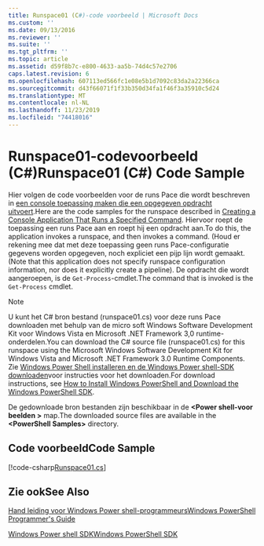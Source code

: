 ```yaml
---
title: Runspace01 (C#)-code voorbeeld | Microsoft Docs
ms.custom: ''
ms.date: 09/13/2016
ms.reviewer: ''
ms.suite: ''
ms.tgt_pltfrm: ''
ms.topic: article
ms.assetid: d59f8b7c-e800-4633-aa5b-74d4c57e2706
caps.latest.revision: 6
ms.openlocfilehash: 607113ed566fc1e08e5b1d7092c83da2a22366ca
ms.sourcegitcommit: d43f66071f1f33b350d34fa1f46f3a35910c5d24
ms.translationtype: MT
ms.contentlocale: nl-NL
ms.lasthandoff: 11/23/2019
ms.locfileid: "74418016"
---
```

# <a name="runspace01-c-code-sample"></a><span data-ttu-id="f1987-102">Runspace01-codevoorbeeld (C#)</span><span class="sxs-lookup"><span data-stu-id="f1987-102">Runspace01 (C#) Code Sample</span></span>

<span data-ttu-id="f1987-103">Hier volgen de code voorbeelden voor de runs Pace die wordt beschreven in [een console toepassing maken die een opgegeven opdracht uitvoert](/dotnet/csharp/programming-guide/inside-a-program/hello-world-your-first-program).</span><span class="sxs-lookup"><span data-stu-id="f1987-103">Here are the code samples for the runspace described in [Creating a Console Application That Runs a Specified Command](/dotnet/csharp/programming-guide/inside-a-program/hello-world-your-first-program).</span></span> <span data-ttu-id="f1987-104">Hiervoor roept de toepassing een runs Pace aan en roept hij een opdracht aan.</span><span class="sxs-lookup"><span data-stu-id="f1987-104">To do this, the application invokes a runspace, and then invokes a command.</span></span> <span data-ttu-id="f1987-105">(Houd er rekening mee dat met deze toepassing geen runs Pace-configuratie gegevens worden opgegeven, noch expliciet een pijp lijn wordt gemaakt.</span><span class="sxs-lookup"><span data-stu-id="f1987-105">(Note that this application does not specify runspace configuration information, nor does it explicitly create a pipeline).</span></span> <span data-ttu-id="f1987-106">De opdracht die wordt aangeroepen, is de `Get-Process`-cmdlet.</span><span class="sxs-lookup"><span data-stu-id="f1987-106">The command that is invoked is the `Get-Process` cmdlet.</span></span>

> [!NOTE]
> <span data-ttu-id="f1987-107">U kunt het C# bron bestand (runspace01.cs) voor deze runs Pace downloaden met behulp van de micro soft Windows Software Development Kit voor Windows Vista en Microsoft .NET Framework 3,0 runtime-onderdelen.</span><span class="sxs-lookup"><span data-stu-id="f1987-107">You can download the C# source file (runspace01.cs) for this runspace using the Microsoft Windows Software Development Kit for Windows Vista and Microsoft .NET Framework 3.0 Runtime Components.</span></span> <span data-ttu-id="f1987-108">Zie [Windows Power Shell installeren en de Windows Power shell-SDK downloaden](/powershell/scripting/developer/installing-the-windows-powershell-sdk)voor instructies voor het downloaden.</span><span class="sxs-lookup"><span data-stu-id="f1987-108">For download instructions, see [How to Install Windows PowerShell and Download the Windows PowerShell SDK](/powershell/scripting/developer/installing-the-windows-powershell-sdk).</span></span>
>
> <span data-ttu-id="f1987-109">De gedownloade bron bestanden zijn beschikbaar in de **\<Power shell-voor beelden >** map.</span><span class="sxs-lookup"><span data-stu-id="f1987-109">The downloaded source files are available in the **\<PowerShell Samples>** directory.</span></span>

## <a name="code-sample"></a><span data-ttu-id="f1987-110">Code voorbeeld</span><span class="sxs-lookup"><span data-stu-id="f1987-110">Code Sample</span></span>

[!code-csharp[Runspace01.cs](../../../../powershell-sdk-samples/SDK-2.0/csharp/Runspace01/Runspace01.cs#L11-L62 "Runspace01.cs")]

## <a name="see-also"></a><span data-ttu-id="f1987-111">Zie ook</span><span class="sxs-lookup"><span data-stu-id="f1987-111">See Also</span></span>

[<span data-ttu-id="f1987-112">Hand leiding voor Windows Power shell-programmeurs</span><span class="sxs-lookup"><span data-stu-id="f1987-112">Windows PowerShell Programmer's Guide</span></span>](./windows-powershell-programmer-s-guide.md)

[<span data-ttu-id="f1987-113">Windows Power shell SDK</span><span class="sxs-lookup"><span data-stu-id="f1987-113">Windows PowerShell SDK</span></span>](../windows-powershell-reference.md)
